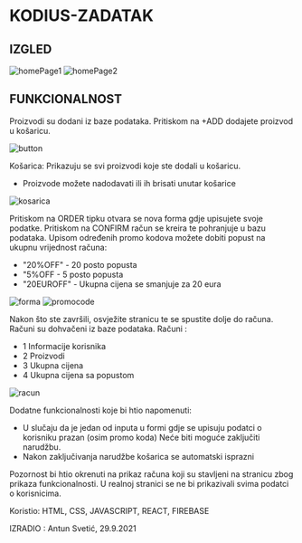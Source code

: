 # KODIUS-ZADATAK

IZGLED
---------------------------------------------------------------------------------------------------------------------

![homePage1](https://user-images.githubusercontent.com/85894362/135261930-f5fc16e5-7551-4a75-acd4-2239427e7565.png)
![homePage2](https://user-images.githubusercontent.com/85894362/135261944-220c6c7c-b465-4b20-baab-19292944cb00.png)

FUNKCIONALNOST 
---------------------------------------------------------------------------------------------------------------------
Proizvodi su dodani iz baze podataka.
Pritiskom na +ADD dodajete proizvod u košaricu.

![button](https://user-images.githubusercontent.com/85894362/135262257-5b62fb67-f9ed-40db-a6c8-b4c349c455d5.png)

Košarica: 
Prikazuju se svi proizvodi koje ste dodali u košaricu.
- Proizvode možete nadodavati ili ih brisati unutar košarice

![kosarica](https://user-images.githubusercontent.com/85894362/135262527-c1a386be-1a3d-4a0f-8ec4-8b1113b34aee.png)

Pritiskom na ORDER tipku otvara se nova forma gdje upisujete svoje podatke.
Pritiskom na CONFIRM račun se kreira te pohranjuje u bazu podataka.
Upisom određenih promo kodova možete dobiti popust na ukupnu vrijednost računa:
  - "20%OFF" - 20 posto popusta 
  - "5%OFF - 5 posto popusta
  - "20EUROFF" - Ukupna cijena se smanjuje za 20 eura

![forma](https://user-images.githubusercontent.com/85894362/135262681-00986500-07af-416d-be81-b1871e029a61.png)
![promocode](https://user-images.githubusercontent.com/85894362/135263147-4f5ccd94-f3f4-4208-a222-204ca74ad2aa.png)

Nakon što ste završili, osvježite stranicu te se spustite dolje do računa.
Računi su dohvačeni iz baze podataka.
Računi : 
  - 1 Informacije korisnika
  - 2 Proizvodi
  - 3 Ukupna cijena
  - 4 Ukupna cijena sa popustom

![racun](https://user-images.githubusercontent.com/85894362/135263408-df28cf53-92df-4b09-8281-9d78450f5b19.png)

Dodatne funkcionalnosti koje bi htio napomenuti: 
  - U slučaju da je jedan od inputa u formi gdje se upisuju podatci o korisniku prazan (osim promo koda)
    Neće biti moguće zaključiti narudžbu.
  - Nakon zaključivanja narudžbe košarica se automatski isprazni

Pozornost bi htio okrenuti na prikaz računa koji su stavljeni na stranicu zbog prikaza funkcionalnosti. U realnoj
stranici se ne bi prikazivali svima podatci o korisnicima.

Koristio: HTML, CSS, JAVASCRIPT, REACT, FIREBASE

IZRADIO : Antun Svetić, 29.9.2021


